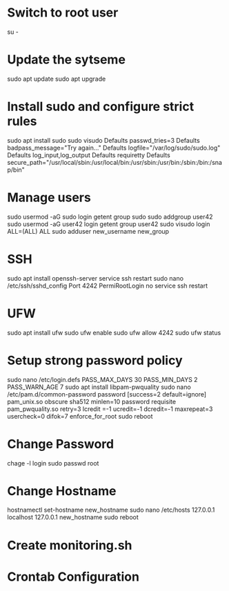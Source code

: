 # Switch to root user
su -

# Update the sytseme
sudo apt update 
sudo apt upgrade 

# Install sudo and configure strict rules
sudo apt install sudo
sudo visudo
    Defaults    passwd_tries=3
    Defaults    badpass_message="Try again..."
    Defaults    logfile="/var/log/sudo/sudo.log"
    Defaults    log_input,log_output
    Defaults    requiretty
    Defaults    secure_path="/usr/local/sbin:/usr/local/bin:/usr/sbin:/usr/bin:/sbin:/bin:/snap/bin"

# Manage users
sudo usermod -aG sudo login
getent group sudo
sudo addgroup user42
sudo usermod -aG user42 login
getent group user42
sudo visudo
    login    ALL=(ALL) ALL
sudo adduser new_username new_group

# SSH
sudo apt install openssh-server
service ssh restart
sudo nano /etc/ssh/sshd_config
    Port 4242
    PermiRootLogin no
service ssh restart

# UFW
sudo apt install ufw
sudo ufw enable
sudo ufw allow 4242
sudo ufw status

# Setup strong password policy
sudo nano /etc/login.defs
    PASS_MAX_DAYS   30
    PASS_MIN_DAYS   2
    PASS_WARN_AGE   7
sudo apt install libpam-pwquality
sudo nano /etc/pam.d/common-password
    password [success=2 default=ignore] pam_unix.so obscure sha512 minlen=10
    password    requisite         pam_pwquality.so retry=3 lcredit =-1 ucredit=-1 dcredit=-1
    maxrepeat=3 usercheck=0 difok=7 enforce_for_root
sudo reboot

# Change Password
chage -l login
sudo passwd root

# Change Hostname
hostnamectl set-hostname new_hostname
sudo nano /etc/hosts
    127.0.0.1       localhost
    127.0.0.1       new_hostname
sudo reboot

# Create monitoring.sh


# Crontab Configuration

